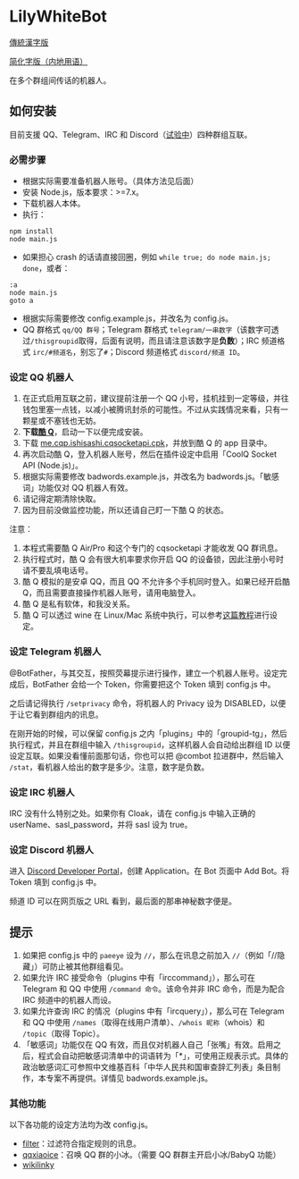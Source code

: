 LilyWhiteBot
===

[傳統漢字版](https://github.com/mrhso/LilyWhiteBot/blob/master/README.md)

[简化字版（内地用语）](https://github.com/mrhso/LilyWhiteBot/blob/master/README-hans-cn.md)

在多个群组间传话的机器人。

## 如何安装
目前支援 QQ、Telegram、IRC 和 Discord（[试验中](https://github.com/mrhso/LilyWhiteBot/issues/4)）四种群组互联。

### 必需步骤
* 根据实际需要准备机器人账号。（具体方法见后面）
* 安装 Node.js，版本要求：>=7.x。
* 下载机器人本体。
* 执行：
```
npm install
node main.js
```
* 如果担心 crash 的话请直接回圈，例如 `while true; do node main.js; done`，或者：
```batch
:a
node main.js
goto a
```
* 根据实际需要修改 config.example.js，并改名为 config.js。
* QQ 群格式 `qq/QQ 群号`；Telegram 群格式 `telegram/一串数字`（该数字可透过`/thisgroupid`取得，后面有说明，而且请注意该数字是**负数**）；IRC 频道格式 `irc/#频道名`，别忘了`#`；Discord 频道格式 `discord/频道 ID`。

### 设定 QQ 机器人
1. 在正式启用互联之前，建议提前注册一个 QQ 小号，挂机挂到一定等级，并往钱包里塞一点钱，以减小被腾讯封杀的可能性。不过从实践情况来看，只有一颗星或不塞钱也无妨。
2. **下载[酷 Q](https://cqp.cc/)**，启动一下以便完成安装。
3. 下载 [me.cqp.ishisashi.cqsocketapi.cpk](https://dl.bintray.com/mrhso/cqsocketapi/me.cqp.ishisashi.cqsocketapi.cpk)，并放到酷 Q 的 app 目录中。
4. 再次启动酷 Q，登入机器人账号，然后在插件设定中启用「CoolQ Socket API (Node.js)」。
5. 根据实际需要修改 badwords.example.js，并改名为 badwords.js。「敏感词」功能仅对 QQ 机器人有效。
6. 请记得定期清除快取。
7. 因为目前没做监控功能，所以还请自己盯一下酷 Q 的状态。

注意：
1. 本程式需要酷 Q Air/Pro 和这个专门的 cqsocketapi 才能收发 QQ 群讯息。
2. 执行程式时，酷 Q 会有很大机率要求你开启 QQ 的设备锁，因此注册小号时请不要乱填电话号。
3. 酷 Q 模拟的是安卓 QQ，而且 QQ 不允许多个手机同时登入。如果已经开启酷 Q，而且需要直接操作机器人账号，请用电脑登入。
4. 酷 Q 是私有软体，和我没关系。
5. 酷 Q 可以透过 wine 在 Linux/Mac 系统中执行，可以参考[这篇教程](https://cqp.cc/t/30970)进行设定。

### 设定 Telegram 机器人
@BotFather，与其交互，按照荧幕提示进行操作，建立一个机器人账号。设定完成后，BotFather 会给一个 Token，你需要把这个 Token 填到 config.js 中。

之后请记得执行 `/setprivacy` 命令，将机器人的 Privacy 设为 DISABLED，以便于让它看到群组内的讯息。

在刚开始的时候，可以保留 config.js 之内「plugins」中的「groupid-tg」，然后执行程式，并且在群组中输入 `/thisgroupid`，这样机器人会自动给出群组 ID 以便设定互联。如果没看懂前面那句话，你也可以把 @combot 拉进群中，然后输入 `/stat`，看机器人给出的数字是多少。注意，数字是负数。

### 设定 IRC 机器人
IRC 没有什么特别之处。如果你有 Cloak，请在 config.js 中输入正确的 userName、sasl_password，并将 sasl 设为 true。

### 设定 Discord 机器人
进入 [Discord Developer Portal](https://discordapp.com/developers/applications/)，创建 Application。在 Bot 页面中 Add Bot。将 Token 填到 config.js 中。

频道 ID 可以在网页版之 URL 看到，最后面的那串神秘数字便是。

## 提示
1. 如果把 config.js 中的 `paeeye` 设为 `//`，那么在讯息之前加入 `//`（例如「//隐藏」）可防止被其他群组看见。
2. 如果允许 IRC 接受命令（plugins 中有「irccommand」），那么可在 Telegram 和 QQ 中使用 `/command 命令`。该命令并非 IRC 命令，而是为配合 IRC 频道中的机器人而设。
3. 如果允许查询 IRC 的情况（plugins 中有「ircquery」），那么可在 Telegram 和 QQ 中使用 `/names`（取得在线用户清单）、`/whois 昵称`（whois）和 `/topic`（取得 Topic）。
4. 「敏感词」功能仅在 QQ 有效，而且仅对机器人自己「张嘴」有效。启用之后，程式会自动把敏感词清单中的词语转为「*」，可使用正规表示式。具体的政治敏感词汇可参照中文维基百科「中华人民共和国审查辞汇列表」条目制作，本专案不再提供。详情见 badwords.example.js。

### 其他功能
以下各功能的设定方法均为改 config.js。
* [filter](https://github.com/vjudge1/LilyWhiteBot/blob/master/plugins/filter.js)：过滤符合指定规则的讯息。
* [qqxiaoice](https://github.com/vjudge1/LilyWhiteBot/blob/master/plugins/qqxiaoice.js)：召唤 QQ 群的小冰。（需要 QQ 群群主开启小冰/BabyQ 功能）
* [wikilinky](https://github.com/vjudge1/LilyWhiteBot/blob/master/plugins/wikilinky.js)
